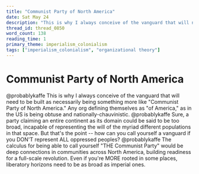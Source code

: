 ```yaml
---
title: "Communist Party of North America"
date: Sat May 24
description: "This is why I always conceive of the vanguard that will need to be built as necessarily being something more like 'Communist Party of North America.'"
thread_id: thread_0850
word_count: 138
reading_time: 1
primary_theme: imperialism_colonialism
tags: ["imperialism_colonialism", "organizational theory"]
---
```


# Communist Party of North America

@probablykaffe This is why I always conceive of the vanguard that will need to be built as necessarily being something more like "Communist Party of North America." Any org defining themselves as "of America," as in the US is being obtuse and nationally-chauvinistic. @probablykaffe Sure, a party claiming an entire continent as its domain could be said to be too broad, incapable of representing the will of the myriad different populations in that space. But that's the point -- how can you call yourself a vanguard if you DON'T represent ALL oppressed peoples? @probablykaffe The calculus for being able to call yourself "THE Communist Party" would be deep connections in communities across North America, building readiness for a full-scale revolution. Even if you're MORE rooted in some places, liberatory horizons need to be as broad as imperial ones.